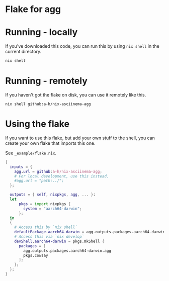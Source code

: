 # Flake for agg

# Running - locally

If you've downloaded this code, you can run this by using `nix shell` in the current directory.

```sh
nix shell
```

# Running - remotely

If you haven't got the flake on disk, you can use it remotely like this.

```
nix shell github:a-h/nix-asciinema-agg
```

# Using the flake

If you want to use this flake, but add your own stuff to the shell, you can create your own flake that imports this one.

See `_example/flake.nix`.

```nix
{
  inputs = {
    agg.url = github:a-h/nix-asciinema-agg;
    # For local development, use this instead.
    #agg.url = "path:../";
  };

  outputs = { self, nixpkgs, agg, ... }:
  let
      pkgs = import nixpkgs {
        system = "aarch64-darwin";
      };
  in
  {
    # Access this by `nix shell`
    defaultPackage.aarch64-darwin = agg.outputs.packages.aarch64-darwin.agg;
    # Access this via `nix develop`
    devShell.aarch64-darwin = pkgs.mkShell {
      packages = [
        agg.outputs.packages.aarch64-darwin.agg
        pkgs.cowsay
      ];
    };
  };
}
```
